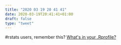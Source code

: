 ```yaml
---
title: "2020 03 19 20 41 41"
date: 2020-03-19T20:41:41+01:00
draft: false
type: "tweet"
---
```


#rstats users, remember this? [What's in your .Rprofile?](https://stackoverflow.com/q/1189759)
